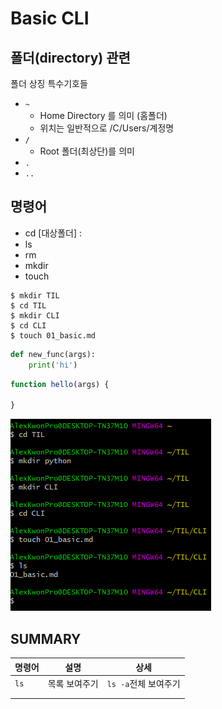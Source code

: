 # Basic CLI

## 폴더(directory) 관련

폴더 상징 특수기호들

* `~`
  * Home Directory 를 의미 (홈폴더)
  * 위치는 일반적으로 /C/Users/계정명
* `/`
  * Root 폴더(최상단)를 의미
* `.`
* `..`

## 명령어

* cd [대상폴더] : 
* ls
* rm
* mkdir
* touch

```
$ mkdir TIL
$ cd TIL
$ mkdir CLI
$ cd CLI
$ touch 01_basic.md
```

```python
def new_func(args):
	print('hi')
```

```javascript
function hello(args) {
    
}
```

![image-20210114115801771](01_basic.assets/image-20210114115801771.png)

## SUMMARY

| 명령어 | 설명          | 상세                 |
| ------ | ------------- | -------------------- |
| `ls`   | 목록 보여주기 | `ls -a`전체 보여주기 |
|        |               |                      |
|        |               |                      |


